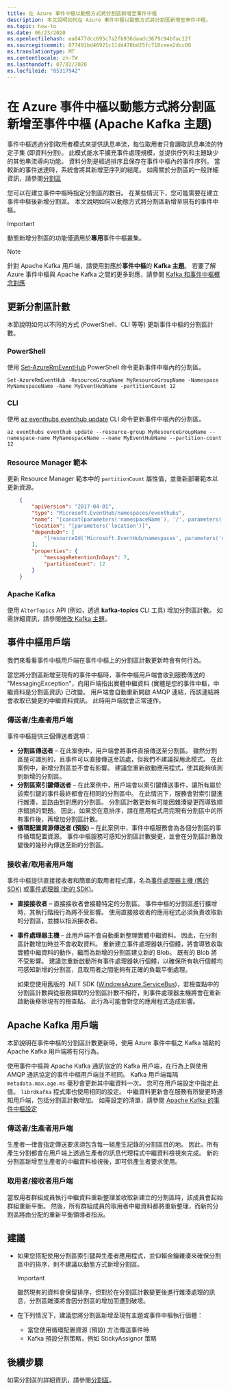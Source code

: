 ```yaml
---
title: 在 Azure 事件中樞以動態方式將分割區新增至事件中樞
description: 本文說明如何在 Azure 事件中樞以動態方式將分割區新增至事件中樞。
ms.topic: how-to
ms.date: 06/23/2020
ms.openlocfilehash: ea0477dcc695c7a2fb936daadc3679c94bfac12f
ms.sourcegitcommit: 877491bd46921c11dd478bd25fc718ceee2dcc08
ms.translationtype: MT
ms.contentlocale: zh-TW
ms.lasthandoff: 07/02/2020
ms.locfileid: "85317942"
---
```

# <a name="dynamically-add-partitions-to-an-event-hub-apache-kafka-topic-in-azure-event-hubs"></a>在 Azure 事件中樞以動態方式將分割區新增至事件中樞 (Apache Kafka 主題)
事件中樞透過分割取用者模式來提供訊息串流，每位取用者只會讀取訊息串流的特定子集 (即資料分割)。 此模式能水平擴充事件處理規模，並提供佇列和主題缺少的其他串流導向功能。 資料分割是經過排序且保存在事件中樞內的事件序列。 當較新的事件送達時，系統會將其新增至序列的結尾。 如需關於分割區的一般詳細資訊，請參閱[分割區](event-hubs-scalability.md#partitions)

您可以在建立事件中樞時指定分割區的數目。 在某些情況下，您可能需要在建立事件中樞後新增分割區。 本文說明如何以動態方式將分割區新增至現有的事件中樞。 

> [!IMPORTANT]
> 動態新增分割區的功能僅適用於**專用**事件中樞叢集。

> [!NOTE]
> 針對 Apache Kafka 用戶端，請使用對應於**事件中樞**的 **Kafka 主題**。 若要了解 Azure 事件中樞與 Apache Kafka 之間的更多對應，請參閱 [Kafka 和事件中樞概念對應](event-hubs-for-kafka-ecosystem-overview.md#kafka-and-event-hub-conceptual-mapping)


## <a name="update-the-partition-count"></a>更新分割區計數
本節說明如何以不同的方式 (PowerShell、CLI 等等) 更新事件中樞的分割區計數。

### <a name="powershell"></a>PowerShell
使用 [Set-AzureRmEventHub](/powershell/module/azurerm.eventhub/Set-AzureRmEventHub?view=azurermps-6.13.0) PowerShell 命令更新事件中樞內的分割區。 

```azurepowershell-interactive
Set-AzureRmEventHub -ResourceGroupName MyResourceGroupName -Namespace MyNamespaceName -Name MyEventHubName -partitionCount 12
```

### <a name="cli"></a>CLI
使用 [az eventhubs eventhub update](/cli/azure/eventhubs/eventhub?view=azure-cli-latest#az-eventhubs-eventhub-update) CLI 命令更新事件中樞內的分割區。 

```azurecli-interactive
az eventhubs eventhub update --resource-group MyResourceGroupName --namespace-name MyNamespaceName --name MyEventHubName --partition-count 12
```

### <a name="resource-manager-template"></a>Resource Manager 範本
更新 Resource Manager 範本中的 `partitionCount` 屬性值，並重新部署範本以更新資源。 

```json
    {
        "apiVersion": "2017-04-01",
        "type": "Microsoft.EventHub/namespaces/eventhubs",
        "name": "[concat(parameters('namespaceName'), '/', parameters('eventHubName'))]",
        "location": "[parameters('location')]",
        "dependsOn": [
            "[resourceId('Microsoft.EventHub/namespaces', parameters('namespaceName'))]"
        ],
        "properties": {
            "messageRetentionInDays": 7,
            "partitionCount": 12
        }
    }
```

### <a name="apache-kafka"></a>Apache Kafka
使用 `AlterTopics` API (例如，透過 **kafka-topics** CLI 工具) 增加分割區計數。 如需詳細資訊，請參閱[修改 Kafka 主題](http://kafka.apache.org/documentation/#basic_ops_modify_topic)。 

## <a name="event-hubs-clients"></a>事件中樞用戶端
我們來看看事件中樞用戶端在事件中樞上的分割區計數更新時會有何行為。 

當您將分割區新增至現有的事件中樞時，事件中樞用戶端會收到服務傳送的 "MessagingException"，向用戶端指出實體中繼資料 (實體是您的事件中樞，中繼資料是分割區資訊) 已改變。 用戶端會自動重新開啟 AMQP 連結，而該連結將會收取已變更的中繼資料資訊。 此時用戶端就會正常運作。

### <a name="senderproducer-clients"></a>傳送者/生產者用戶端
事件中樞提供三個傳送者選項：

- **分割區傳送者** – 在此案例中，用戶端會將事件直接傳送至分割區。 雖然分割區是可識別的，且事件可以直接傳送至該處，但我們不建議採用此模式。 在此案例中，新增分割區並不會有影響。 建議您重新啟動應用程式，使其能夠偵測到新增的分割區。 
- **分割區索引鍵傳送者** – 在此案例中，用戶端會以索引鍵傳送事件，讓所有屬於該索引鍵的事件最終都會在相同的分割區中。 在此情況下，服務會對索引鍵進行雜湊，並路由到對應的分割區。 分割區計數更新有可能因雜湊變更而導致順序錯誤的問題。 因此，如果您在意排序，請在應用程式用完現有分割區中的所有事件後，再增加分割區計數。
- **循環配置資源傳送者 (預設)** – 在此案例中，事件中樞服務會為各個分割區的事件循環配置資源。 事件中樞服務可感知分割區計數變更，並會在分割區計數改變後的幾秒內傳送至新的分割區。

### <a name="receiverconsumer-clients"></a>接收者/取用者用戶端
事件中樞提供直接接收者和簡單的取用者程式庫，名為[事件處理器主機 (舊的 SDK)](event-hubs-event-processor-host.md) 或[事件處理器 (新的 SDK)](event-processor-balance-partition-load.md)。

- **直接接收者** – 直接接收者會接聽特定的分割區。 事件中樞的分割區進行擴增時，其執行階段行為將不受影響。 使用直接接收者的應用程式必須負責收取新的分割區，並據以指派接收者。
- **事件處理器主機** – 此用戶端不會自動重新整理實體中繼資料。 因此，在分割區計數增加時並不會收取資料。 重新建立事件處理器執行個體，將會導致收取實體中繼資料的動作，繼而為新增的分割區建立新的 Blob。 既有的 Blob 將不受影響。 建議您重新啟動所有事件處理器執行個體，以確保所有執行個體均可感知新增的分割區，且取用者之間能夠有正確的負載平衡處理。

    如果您使用舊版的 .NET SDK ([WindowsAzure.ServiceBus](https://www.nuget.org/packages/WindowsAzure.ServiceBus/))，若檢查點中的分割區計數與從服務擷取的分割區計數不相符，則事件處理器主機將會在重新啟動後移除現有的檢查點。 此行為可能會對您的應用程式造成影響。 

## <a name="apache-kafka-clients"></a>Apache Kafka 用戶端
本節說明在事件中樞的分割區計數更新時，使用 Azure 事件中樞之 Kafka 端點的 Apache Kafka 用戶端將有何行為。 

使用事件中樞與 Apache Kafka 通訊協定的 Kafka 用戶端，在行為上與使用 AMQP 通訊協定的事件中樞用戶端並不相同。 Kafka 用戶端每隔 `metadata.max.age.ms` 毫秒會更新其中繼資料一次。 您可在用戶端設定中指定此值。 `librdkafka` 程式庫也使用相同的設定。 中繼資料更新會在服務有所變更時通知用戶端，包括分割區計數增加。 如需設定的清單，請參閱 [Apache Kafka 的事件中樞設定](https://github.com/Azure/azure-event-hubs-for-kafka/blob/master/CONFIGURATION.md)

### <a name="senderproducer-clients"></a>傳送者/生產者用戶端
生產者一律會指定傳送要求須包含每一組產生記錄的分割區目的地。 因此，所有產生分割都會在用戶端上透過生產者的訊息代理程式中繼資料檢視來完成。 新的分割區新增至生產者的中繼資料檢視後，即可供產生者要求使用。

### <a name="consumerreceiver-clients"></a>取用者/接收者用戶端
當取用者群組成員執行中繼資料重新整理並收取新建立的分割區時，該成員會起始群組重新平衡。 然後，所有群組成員的取用者中繼資料都將重新整理，而新的分割區將由分配的重新平衡領導者指派。

## <a name="recommendations"></a>建議

- 如果您搭配使用分割區索引鍵與生產者應用程式，並仰賴金鑰雜湊來確保分割區中的排序，則不建議以動態方式新增分割區。 

    > [!IMPORTANT]
    > 雖然現有的資料會保留排序，但對於在分割區計數變更後進行雜湊處理的訊息，分割區雜湊將會因分割區的增加而遭到破壞。
- 在下列情況下，建議您將分割區新增至現有主題或事件中樞執行個體：
    - 當您使用循環配置資源 (預設) 方法傳送事件時
     - Kafka 預設分割策略，例如 StickyAssignor 策略


## <a name="next-steps"></a>後續步驟
如需分割區的詳細資訊，請參閱[分割區](event-hubs-scalability.md#partitions)。

